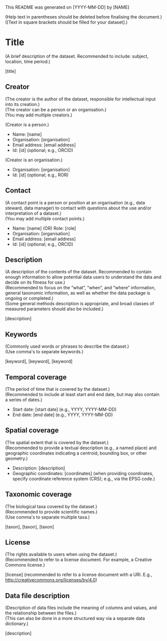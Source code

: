 This README was generated on [YYYY-MM-DD] by [NAME]  

(Help text in parentheses should be deleted before finalising the document.)
([Text in square brackets should be filled for your dataset].)  

# Title
(A brief description of the dataset. Recommended to include: subject, location, time period.)  

[title]

## Creator
(The creator is the author of the dataset, responsible for intellectual input into its creation.)  
(The creator can be a person or an organisation.)  
(You may add multiple creators.)  
  
(Creator is a person.)  

- Name: [name]  
- Organisation: [organisation]  
- Email address: [email address]  
- Id: [id] (optional; e.g., ORCID)  
  
(Creator is an organisation.)  

- Organisation: [organisation]  
- Id: [id] (optional; e.g., ROR)  

## Contact
(A contact point is a person or position at an organisation (e.g., data steward, data manager) to contact with questions about the use and/or interpretation of a dataset.)  
(You may add multiple contact points.)  

- Name: [name] (OR) Role: [role]  
- Organisation: [organisation]  
- Email address: [email address]  
- Id: [id] (optional; e.g., ORCID)  

## Description
(A description of the contents of the dataset. Recommended to contain enough information to allow potential data users to understand the data and decide on its fitness for use.)  
(Recommended to focus on the “what”, “when”, and “where” information, general taxonomic information, as well as whether the data package is ongoing or completed.)  
(Some general methods description is appropriate, and broad classes of measured parameters should also be included.)  

[description]  

## Keywords
(Commonly used words or phrases to describe the dataset.)  
(Use comma's to separate keywords.)  

[keyword], [keyword], [keyword]  

## Temporal coverage
(The period of time that is covered by the dataset.)  
(Recommended to include at least start and end date, but may also contain a series of dates.)  

- Start date: [start date] (e.g., YYYY, YYYY-MM-DD)  
- End date: [end date] (e.g., YYYY, YYYY-MM-DD)  

## Spatial coverage
(The spatial extent that is covered by the dataset.)  
(Recommended to provide a textual description (e.g., a named place) and geographic coordinates indicating a centroid, bounding box, or other geometry.)  

- Description: [description]  
- Geographic coordinates: [coordinates] (when providing coordinates, specify coordinate reference system (CRS); e.g., via the EPSG code.)  

## Taxonomic coverage
(The biological taxa covered by the dataset.)  
(Recommended to provide scientific names.)  
(Use comma's to separate multiple taxa.)  

[taxon], [taxon], [taxon]  

## License
(The rights available to users when using the dataset.)  
(Recommended to refer to a license document. For example, a Creative Commons license.)  

[license] (recommended to refer to a license document with a URI. E.g., http://creativecommons.org/licenses/by/4.0)  

## Data file description
(Description of data files include the meaning of columns and values, and the relationship between the files.)  
(This can also be done in a more structured way via a separate data dictionary.)  

[description]  
